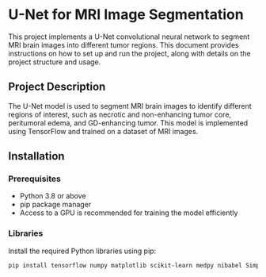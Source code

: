 # U-Net for MRI Image Segmentation

This project implements a U-Net convolutional neural network to segment MRI brain images into different tumor regions. This document provides instructions on how to set up and run the project, along with details on the project structure and usage.

## Project Description

The U-Net model is used to segment MRI brain images to identify different regions of interest, such as necrotic and non-enhancing tumor core, peritumoral edema, and GD-enhancing tumor. This model is implemented using TensorFlow and trained on a dataset of MRI images.

## Installation

### Prerequisites

- Python 3.8 or above
- pip package manager
- Access to a GPU is recommended for training the model efficiently

### Libraries

Install the required Python libraries using pip:

```bash
pip install tensorflow numpy matplotlib scikit-learn medpy nibabel SimpleITK

